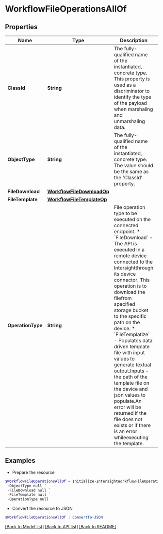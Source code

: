 # WorkflowFileOperationsAllOf
## Properties

Name | Type | Description | Notes
------------ | ------------- | ------------- | -------------
**ClassId** | **String** | The fully-qualified name of the instantiated, concrete type. This property is used as a discriminator to identify the type of the payload when marshaling and unmarshaling data. | [default to "workflow.FileOperations"]
**ObjectType** | **String** | The fully-qualified name of the instantiated, concrete type. The value should be the same as the &#39;ClassId&#39; property. | [default to "workflow.FileOperations"]
**FileDownload** | [**WorkflowFileDownloadOp**](WorkflowFileDownloadOp.md) |  | [optional] 
**FileTemplate** | [**WorkflowFileTemplateOp**](WorkflowFileTemplateOp.md) |  | [optional] 
**OperationType** | **String** | File operation type to be executed on the connected endpoint. * &#x60;FileDownload&#x60; - The API is executed in a remote device connected to the Intersightthrough its device connector. This operation is to download the filefrom specified storage bucket to the specific path on the device. * &#x60;FileTemplatize&#x60; - Populates data driven template file with input values to generate textual output.Inputs - the path of the template file on the device and json values to populate.An error will be returned if the file does not exists or if there is an error whileexecuting the template. | [optional] [default to "FileDownload"]

## Examples

- Prepare the resource
```powershell
$WorkflowFileOperationsAllOf = Initialize-IntersightWorkflowFileOperationsAllOf  -ClassId null `
 -ObjectType null `
 -FileDownload null `
 -FileTemplate null `
 -OperationType null
```

- Convert the resource to JSON
```powershell
$WorkflowFileOperationsAllOf | ConvertTo-JSON
```

[[Back to Model list]](../README.md#documentation-for-models) [[Back to API list]](../README.md#documentation-for-api-endpoints) [[Back to README]](../README.md)

